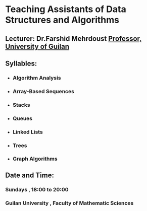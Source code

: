 # Teaching Assistants of Data Structures and Algorithms 
## Lecturer: Dr.Farshid Mehrdoust [Professor, University of Guilan](https://scholar.google.com/citations?user=JUWwhBoAAAAJ#:~:text=Professor,%20University%20of%20Guilan.%20Verified%20email%20at%20guilan.ac.ir%20-%20Homepage.)
## Syllables:  
- ### Algorithm Analysis
- ### Array-Based Sequences
- ### Stacks
- ### Queues
- ###  Linked Lists
- ###  Trees
- ###  Graph Algorithms
## Date and Time:
### Sundays , 18:00 to 20:00 
### Guilan University , Faculty of Mathematic Sciences

